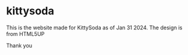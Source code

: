 # kittysoda
This is the website made for KittySoda as of Jan 31 2024.
The design is from HTML5UP

Thank you